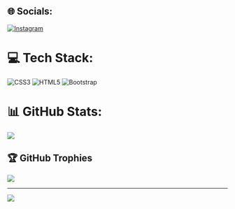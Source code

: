 
## 🌐 Socials:
[![Instagram](https://img.shields.io/badge/Instagram-%23E4405F.svg?logo=Instagram&logoColor=white)](https://instagram.com/zufrds_) 

# 💻 Tech Stack:
![CSS3](https://img.shields.io/badge/css3-%231572B6.svg?style=for-the-badge&logo=css3&logoColor=white) ![HTML5](https://img.shields.io/badge/html5-%23E34F26.svg?style=for-the-badge&logo=html5&logoColor=white) ![Bootstrap](https://img.shields.io/badge/bootstrap-%23563D7C.svg?style=for-the-badge&logo=bootstrap&logoColor=white) 

# 📊 GitHub Stats:

![](https://github-readme-streak-stats.herokuapp.com/?user=bizz09&theme=dark&hide_border=false)

## 🏆 GitHub Trophies
![](https://github-profile-trophy.vercel.app/?username=bizz09&theme=monokai&no-frame=false&no-bg=false&margin-w=4)

---
[![](https://visitcount.itsvg.in/api?id=bizz09&icon=0&color=0)](https://visitcount.itsvg.in)

<!-- Proudly created with GPRM ( https://gprm.itsvg.in ) -->
